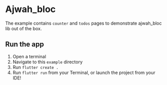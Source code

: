 # Ajwah_bloc

The example contains `counter` and `todos` pages to demonstrate ajwah_bloc lib
out of the box.

## Run the app

1. Open a terminal
2. Navigate to this `example` directory
3. Run `flutter create .`
4. Run `flutter run` from your Terminal, or launch the project from your IDE!
